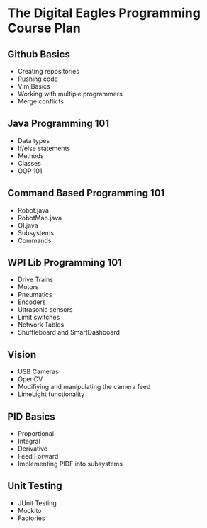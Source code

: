 # The Digital Eagles Programming Course Plan

## Github Basics

* Creating repositories
* Pushing code
* Vim Basics
* Working with multiple programmers
* Merge conflicts

## Java Programming 101

* Data types
* If/else statements
* Methods
* Classes
* OOP 101

## Command Based Programming 101

* Robot.java
* RobotMap.java
* OI.java
* Subsystems
* Commands

## WPI Lib Programming 101

* Drive Trains
* Motors
* Pneumatics
* Encoders
* Ultrasonic sensors
* Limit switches
* Network Tables
* Shuffleboard and SmartDashboard

## Vision

* USB Cameras
* OpenCV
* Modifiying and manipulating the camera feed
* LimeLight functionality

## PID Basics

* Proportional
* Integral
* Derivative
* Feed Forward
* Implementing PIDF into subsystems

## Unit Testing

* JUnit Testing
* Mockito
* Factories
